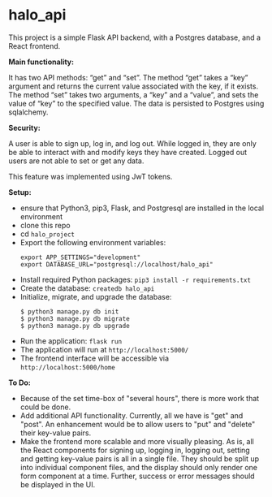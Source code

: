 # halo_api

This project is a simple Flask API backend, with a Postgres database, and a React frontend.

**Main functionality:** 

It has two API methods: “get” and “set”.  The method “get” takes a “key” argument and returns the current value associated 
with the key, if it exists.  The method “set” takes two arguments, a “key” and a “value”, and sets the value of “key” to 
the specified value.  The data is persisted to Postgres using sqlalchemy.

**Security:**

A user is able to sign up, log in, and log out.  While logged in, they are only be able to interact with and modify keys 
they have created. Logged out users are not able to set or get any data.

This feature was implemented using JwT tokens.

**Setup:**
- ensure that Python3, pip3, Flask, and Postgresql are installed in the local environment
- clone this repo
- cd `halo_project`
- Export the following environment variables:
    ```
    export APP_SETTINGS="development"
    export DATABASE_URL="postgresql://localhost/halo_api"
    
    ```
- Install required Python packages: `pip3 install -r requirements.txt`
- Create the database: `createdb halo_api`
- Initialize, migrate, and upgrade the database:
    ```
    $ python3 manage.py db init
    $ python3 manage.py db migrate
    $ python3 manage.py db upgrade
    
    ```
- Run the application: `flask run`
- The application will run at `http://localhost:5000/`
- The frontend interface will be accessible via `http://localhost:5000/home`

**To Do:**
- Because of the set time-box of "several hours", there is more work that could be done. 
- Add additional API functionality. Currently, all we have is "get" and "post". An enhancement would be to allow users to
"put" and "delete" their key-value pairs.
- Make the frontend more scalable and more visually pleasing. As is, all the React components for signing up, logging in,
logging out, setting and getting key-value pairs is all in a single file. They should be split up into individual component
files, and the display should only render one form component at a time. Further, success or error messages should be 
displayed in the UI. 